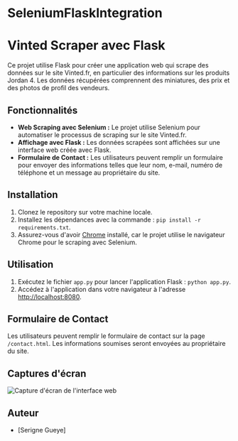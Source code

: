 # SeleniumFlaskIntegration
# Vinted Scraper avec Flask

Ce projet utilise Flask pour créer une application web qui scrape des données sur le site Vinted.fr, en particulier des informations sur les produits Jordan 4. Les données récupérées comprennent des miniatures, des prix et des photos de profil des vendeurs.

## Fonctionnalités

- **Web Scraping avec Selenium :** Le projet utilise Selenium pour automatiser le processus de scraping sur le site Vinted.fr.
- **Affichage avec Flask :** Les données scrapées sont affichées sur une interface web créée avec Flask.
- **Formulaire de Contact :** Les utilisateurs peuvent remplir un formulaire pour envoyer des informations telles que leur nom, e-mail, numéro de téléphone et un message au propriétaire du site.

## Installation

1. Clonez le repository sur votre machine locale.
2. Installez les dépendances avec la commande : `pip install -r requirements.txt`.
3. Assurez-vous d'avoir [Chrome](https://www.google.com/chrome/) installé, car le projet utilise le navigateur Chrome pour le scraping avec Selenium.

## Utilisation

1. Exécutez le fichier `app.py` pour lancer l'application Flask : `python app.py`.
2. Accédez à l'application dans votre navigateur à l'adresse [http://localhost:8080](http://localhost:8080).

## Formulaire de Contact

Les utilisateurs peuvent remplir le formulaire de contact sur la page `/contact.html`. Les informations soumises seront envoyées au propriétaire du site.

## Captures d'écran

![Capture d'écran de l'interface web](![image](https://github.com/Serigne78/SeleniumFlaskIntegration_vinted/assets/114218586/ee7e63ef-394f-4c68-9cb3-e63449b5bb1f)
)

## Auteur

- [Serigne Gueye]
